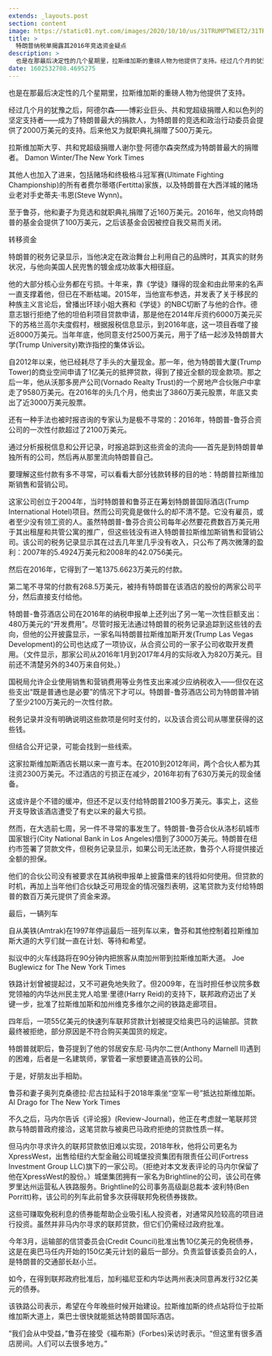 ```yaml
--- 
extends: _layouts.post 
section: content 
image: https://static01.nyt.com/images/2020/10/10/us/31TRUMPTWEET2/31TRUMPTWEET2-articleLarge.jpg 
title: > 
  特朗普纳税单揭露其2016年竞选资金疑点 
description: > 
  也是在那最后决定性的几个星期里，拉斯维加斯的重磅人物为他提供了支持。经过几个月的犹豫之后，阿德尔森——博彩业巨头、共和党超级捐赠人和以色列的坚定支持者——成为了特朗普最大的捐款人，为特朗普的竞选和政治行动委员会提供了2000万美元的支持。后来他又为就职典礼捐赠了500万美元。拉斯维加斯大亨、共和党超级捐赠人谢尔登·阿德尔森突然成为特朗普最大的捐赠者。 Damon Winter/The New York Times其他人也加入了进来，包括赌场和终极格斗冠军赛(Ultimate Fighting Championship)的所有者费尔蒂塔(Fertitta)家族，以及特朗普在大西洋城的赌场业老对手史蒂夫·韦恩(Steve Wynn)。至于鲁芬，他和妻子为竞选和就职典礼捐赠了近160万美元。2016年，他又向特朗普的基金会提供了100万美元，之后该基金会因被控自我交易而关闭。转移资金特朗普的税务记录显示，当他决定在政治舞台上利用自己的品牌时，其真实的财务状况，与他向美国人民兜售的镀金成功故事大相径庭。他的大部分核心业务都在亏损。十年来，靠《学徒》赚得的现金和由此带来的名声一直支撑着他，但已在不断枯竭。2015年，当他宣布参选，并发表了关于移民的种族主义言论后，曾播出环球小姐大赛和《学徒》的NBC切断了与他的合作。德意志银行拒绝了他的坦伯利项目贷款申请，那是他在2014年斥资约6000万美元买下的苏格兰高尔夫度假村，根据报税信息显示，到2016年底，这一项目吞噬了接近8000万美元。当年年底，他同意支付2500万美元，用于了结一起涉及特朗普大学(Trump University)欺诈指控的集体诉讼。自2012年以来，他已经耗尽了手头的大量现金。那一年，他为特朗普大厦(Trump Tower)的商业空间申请了1亿美元的抵押贷款，得到了接近全额的现金款项。那之后一年，他从沃那多房产公司(Vornado Realty Trust)的一个房地产合伙账户中拿走了9580万美元。在2016年的头几个月，他卖出了3860万美元股票，年底又卖出了近3000万美元股票。还有一种手法也被时报咨询的专家认为是极不寻常的：2016年，特朗普-鲁芬合资公司的一次性付款超过了2100万美元。通过分析报税信息和公开记录，时报追踪到这些资金的流向——首先是到特朗普单独所有的公司，然后再从那里流向特朗普自己。要理解这些付款有多不寻常，可以看看大部分钱款转移的目的地：特朗普拉斯维加斯销售和营销公司。这家公司创立于2004年，当时特朗普和鲁芬正在筹划特朗普国际酒店(Trump International Hotel)项目。然而公司究竟是做什么的却不清不楚。它没有雇员，或者至少没有领工资的人。虽然特朗普-鲁芬合资公司每年必然要花费数百万美元用于其出租屋和共管公寓的推广，但这些钱没有进入特朗普拉斯维加斯销售和营销公司。该公司的税务记录显示其在过去几年里几乎没有收入，只公布了两次微薄的盈利：2007年的5.4924万美元和2008年的42.0756美元。然后在2016年，它得到了一笔1375.6623万美元的付款。第二笔不寻常的付款有268.5万美元，被持有特朗普在该酒店的股份的两家公司平分，然后直接支付给他。特朗普-鲁芬酒店公司在2016年的纳税申报单上还列出了另一笔一次性巨额支出：480万美元的“开发费用”。尽管时报无法通过特朗普的税务记录追踪到这些钱的去向，但他的公开披露显示，一家名叫特朗普拉斯维加斯开发(Trump Las Vegas Development)的公司也达成了一项协议，从合资公司的一家子公司收取开发费用。（文件显示，那家公司从2016年1月到2017年4月的实际收入为820万美元。目前还不清楚另外的340万来自何处。）国税局允许企业使用销售和营销费用等业务性支出来减少应纳税收入——但仅在这些支出“既是普通也是必要”的情况下才可以。特朗普-鲁芬酒店公司为特朗普冲销了至少2100万美元的一次性付款。税务记录并没有明确说明这些款项是何时支付的，以及该合资公司从哪里获得的这些钱。但结合公开记录，可能会找到一些线索。这家拉斯维加斯酒店长期以来一直亏本。在2010到2012年间，两个合伙人都为其注资2300万美元。不过酒店的亏损正在减少，2016年初有了630万美元的现金储备。这或许是个不错的缓冲，但还不足以支付给特朗普2100多万美元。事实上，这些开支导致该酒店遭受了有史以来的最大亏损。然而，在大选前七周，另一件不寻常的事发生了。特朗普-鲁芬合伙从洛杉矶城市国家银行(City National Bank in Los Angeles)借到了3000万美元。特朗普在纽约市签署了贷款文件，但税务记录显示，如果公司无法还款，鲁芬个人将提供接近全额的担保。他们的合伙公司没有被要求在其纳税申报单上披露借来的钱将如何使用。但贷款的时机，再加上当年他们合伙缺乏可用现金的情况强烈表明，这笔贷款为支付给特朗普的数百万美元提供了资金来源。最后，一辆列车自从美铁(Amtrak)在1997年停运最后一班列车以来，鲁芬和其他控制着拉斯维加斯大道的大亨们就一直在计划、等待和希望。拟议中的火车线路将在90分钟内把旅客从南加州带到拉斯维加斯大道。 Joe Buglewicz for The New York Times铁路计划曾被提起过，又不可避免地失败了。但2009年，在当时担任参议院多数党领袖的内华达州民主党人哈里·里德(Harry Reid)的支持下，联邦政府迈出了关键一步，批准了拉斯维加斯和加州维克多维尔之间的铁路走廊项目。四年后，一项55亿美元的快速列车联邦贷款计划被提交给奥巴马的运输部。贷款最终被拒绝，部分原因是不符合购买美国货的规定。特朗普就职后，鲁芬提到了他的邻居安东尼·马内尔二世(Anthony Marnell II)遇到的困难，后者是一名建筑师，掌管着一家想要建造高铁的公司。于是，好朋友出手相助。鲁芬和妻子奥列克桑德拉·尼古拉延科于2018年乘坐“空军一号”抵达拉斯维加斯。 Al Drago for The New York Times不久之后，马内尔告诉《评论报》(Review-Journal)，他正在考虑就一笔联邦贷款与特朗普政府接洽，这笔贷款与被奥巴马政府拒绝的贷款性质一样。但马内尔寻求许久的联邦贷款依旧难以实现，2018年秋，他将公司更名为XpressWest，出售给纽约大型金融公司城堡投资集团有限责任公司(Fortress Investment Group LLC)旗下的一家公司。（拒绝对本文发表评论的马内尔保留了他在XpressWest的股份。）城堡集团拥有一家名为Brightline的公司，该公司在佛罗里达州运营私人铁路服务。Brightline的公司事务高级副总裁本·波利特(Ben Porritt)称，该公司的列车此前曾多次获得联邦免税债券拨款。这些可赚取免税利息的债券能帮助企业吸引私人投资者，对通常风险较高的项目进行投资。虽然并非马内尔寻求的联邦贷款，但它们仍需经过政府批准。今年3月，运输部的信贷委员会(Credit Council)批准出售10亿美元的免税债券，这是在奥巴马任内开始的150亿美元计划的最后一部分。负责监督该委员会的人，是特朗普的交通部长赵小兰。如今，在得到联邦政府批准后，加利福尼亚和内华达两州表决同意再发行32亿美元的债券。该铁路公司表示，希望在今年晚些时候开始建设。拉斯维加斯的终点站将位于拉斯维加斯大道上，乘巴士很快就能抵达特朗普国际酒店。“我们会从中受益，”鲁芬在接受《福布斯》(Forbes)采访时表示。“但这里有很多酒店房间。人们可以去很多地方。” 
date: 1602532708.4695275 
--- 
```

也是在那最后决定性的几个星期里，拉斯维加斯的重磅人物为他提供了支持。

经过几个月的犹豫之后，阿德尔森——博彩业巨头、共和党超级捐赠人和以色列的坚定支持者——成为了特朗普最大的捐款人，为特朗普的竞选和政治行动委员会提供了2000万美元的支持。后来他又为就职典礼捐赠了500万美元。

拉斯维加斯大亨、共和党超级捐赠人谢尔登·阿德尔森突然成为特朗普最大的捐赠者。 Damon Winter/The New York Times

其他人也加入了进来，包括赌场和终极格斗冠军赛(Ultimate Fighting Championship)的所有者费尔蒂塔(Fertitta)家族，以及特朗普在大西洋城的赌场业老对手史蒂夫·韦恩(Steve Wynn)。

至于鲁芬，他和妻子为竞选和就职典礼捐赠了近160万美元。2016年，他又向特朗普的基金会提供了100万美元，之后该基金会因被控自我交易而关闭。

转移资金

特朗普的税务记录显示，当他决定在政治舞台上利用自己的品牌时，其真实的财务状况，与他向美国人民兜售的镀金成功故事大相径庭。

他的大部分核心业务都在亏损。十年来，靠《学徒》赚得的现金和由此带来的名声一直支撑着他，但已在不断枯竭。2015年，当他宣布参选，并发表了关于移民的种族主义言论后，曾播出环球小姐大赛和《学徒》的NBC切断了与他的合作。德意志银行拒绝了他的坦伯利项目贷款申请，那是他在2014年斥资约6000万美元买下的苏格兰高尔夫度假村，根据报税信息显示，到2016年底，这一项目吞噬了接近8000万美元。当年年底，他同意支付2500万美元，用于了结一起涉及特朗普大学(Trump University)欺诈指控的集体诉讼。

自2012年以来，他已经耗尽了手头的大量现金。那一年，他为特朗普大厦(Trump Tower)的商业空间申请了1亿美元的抵押贷款，得到了接近全额的现金款项。那之后一年，他从沃那多房产公司(Vornado Realty Trust)的一个房地产合伙账户中拿走了9580万美元。在2016年的头几个月，他卖出了3860万美元股票，年底又卖出了近3000万美元股票。

还有一种手法也被时报咨询的专家认为是极不寻常的：2016年，特朗普-鲁芬合资公司的一次性付款超过了2100万美元。

通过分析报税信息和公开记录，时报追踪到这些资金的流向——首先是到特朗普单独所有的公司，然后再从那里流向特朗普自己。

要理解这些付款有多不寻常，可以看看大部分钱款转移的目的地：特朗普拉斯维加斯销售和营销公司。

这家公司创立于2004年，当时特朗普和鲁芬正在筹划特朗普国际酒店(Trump International Hotel)项目。然而公司究竟是做什么的却不清不楚。它没有雇员，或者至少没有领工资的人。虽然特朗普-鲁芬合资公司每年必然要花费数百万美元用于其出租屋和共管公寓的推广，但这些钱没有进入特朗普拉斯维加斯销售和营销公司。该公司的税务记录显示其在过去几年里几乎没有收入，只公布了两次微薄的盈利：2007年的5.4924万美元和2008年的42.0756美元。

然后在2016年，它得到了一笔1375.6623万美元的付款。

第二笔不寻常的付款有268.5万美元，被持有特朗普在该酒店的股份的两家公司平分，然后直接支付给他。

特朗普-鲁芬酒店公司在2016年的纳税申报单上还列出了另一笔一次性巨额支出：480万美元的“开发费用”。尽管时报无法通过特朗普的税务记录追踪到这些钱的去向，但他的公开披露显示，一家名叫特朗普拉斯维加斯开发(Trump Las Vegas Development)的公司也达成了一项协议，从合资公司的一家子公司收取开发费用。（文件显示，那家公司从2016年1月到2017年4月的实际收入为820万美元。目前还不清楚另外的340万来自何处。）

国税局允许企业使用销售和营销费用等业务性支出来减少应纳税收入——但仅在这些支出“既是普通也是必要”的情况下才可以。特朗普-鲁芬酒店公司为特朗普冲销了至少2100万美元的一次性付款。

税务记录并没有明确说明这些款项是何时支付的，以及该合资公司从哪里获得的这些钱。

但结合公开记录，可能会找到一些线索。

这家拉斯维加斯酒店长期以来一直亏本。在2010到2012年间，两个合伙人都为其注资2300万美元。不过酒店的亏损正在减少，2016年初有了630万美元的现金储备。

这或许是个不错的缓冲，但还不足以支付给特朗普2100多万美元。事实上，这些开支导致该酒店遭受了有史以来的最大亏损。

然而，在大选前七周，另一件不寻常的事发生了。特朗普-鲁芬合伙从洛杉矶城市国家银行(City National Bank in Los Angeles)借到了3000万美元。特朗普在纽约市签署了贷款文件，但税务记录显示，如果公司无法还款，鲁芬个人将提供接近全额的担保。

他们的合伙公司没有被要求在其纳税申报单上披露借来的钱将如何使用。但贷款的时机，再加上当年他们合伙缺乏可用现金的情况强烈表明，这笔贷款为支付给特朗普的数百万美元提供了资金来源。

最后，一辆列车

自从美铁(Amtrak)在1997年停运最后一班列车以来，鲁芬和其他控制着拉斯维加斯大道的大亨们就一直在计划、等待和希望。

拟议中的火车线路将在90分钟内把旅客从南加州带到拉斯维加斯大道。 Joe Buglewicz for The New York Times

铁路计划曾被提起过，又不可避免地失败了。但2009年，在当时担任参议院多数党领袖的内华达州民主党人哈里·里德(Harry Reid)的支持下，联邦政府迈出了关键一步，批准了拉斯维加斯和加州维克多维尔之间的铁路走廊项目。

四年后，一项55亿美元的快速列车联邦贷款计划被提交给奥巴马的运输部。贷款最终被拒绝，部分原因是不符合购买美国货的规定。

特朗普就职后，鲁芬提到了他的邻居安东尼·马内尔二世(Anthony Marnell II)遇到的困难，后者是一名建筑师，掌管着一家想要建造高铁的公司。

于是，好朋友出手相助。

鲁芬和妻子奥列克桑德拉·尼古拉延科于2018年乘坐“空军一号”抵达拉斯维加斯。 Al Drago for The New York Times

不久之后，马内尔告诉《评论报》(Review-Journal)，他正在考虑就一笔联邦贷款与特朗普政府接洽，这笔贷款与被奥巴马政府拒绝的贷款性质一样。

但马内尔寻求许久的联邦贷款依旧难以实现，2018年秋，他将公司更名为XpressWest，出售给纽约大型金融公司城堡投资集团有限责任公司(Fortress Investment Group LLC)旗下的一家公司。（拒绝对本文发表评论的马内尔保留了他在XpressWest的股份。）城堡集团拥有一家名为Brightline的公司，该公司在佛罗里达州运营私人铁路服务。Brightline的公司事务高级副总裁本·波利特(Ben Porritt)称，该公司的列车此前曾多次获得联邦免税债券拨款。

这些可赚取免税利息的债券能帮助企业吸引私人投资者，对通常风险较高的项目进行投资。虽然并非马内尔寻求的联邦贷款，但它们仍需经过政府批准。

今年3月，运输部的信贷委员会(Credit Council)批准出售10亿美元的免税债券，这是在奥巴马任内开始的150亿美元计划的最后一部分。负责监督该委员会的人，是特朗普的交通部长赵小兰。

如今，在得到联邦政府批准后，加利福尼亚和内华达两州表决同意再发行32亿美元的债券。

该铁路公司表示，希望在今年晚些时候开始建设。拉斯维加斯的终点站将位于拉斯维加斯大道上，乘巴士很快就能抵达特朗普国际酒店。

“我们会从中受益，”鲁芬在接受《福布斯》(Forbes)采访时表示。“但这里有很多酒店房间。人们可以去很多地方。”
